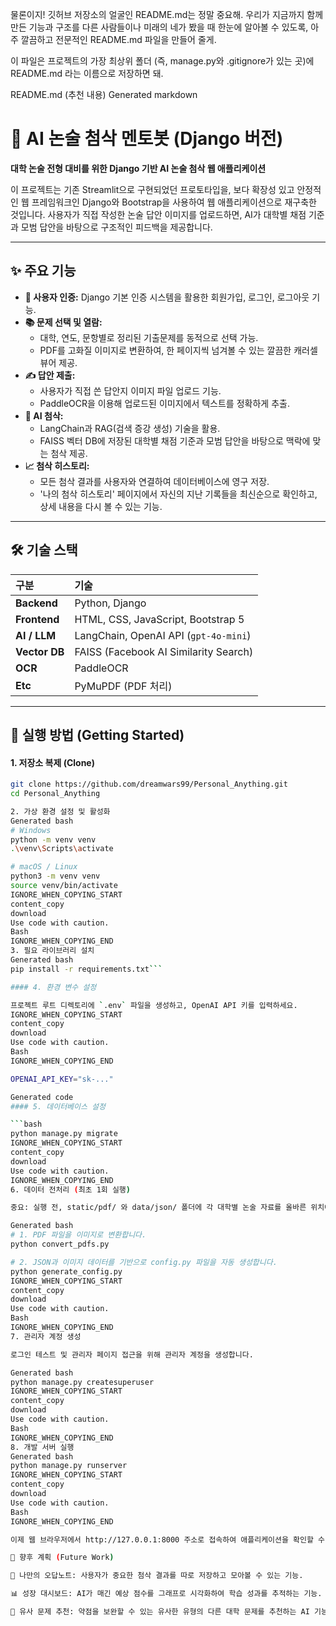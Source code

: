 물론이지! 깃허브 저장소의 얼굴인 README.md는 정말 중요해. 우리가 지금까지 함께 만든 기능과 구조를 다른 사람들이나 미래의 네가 봤을 때 한눈에 알아볼 수 있도록, 아주 깔끔하고 전문적인 README.md 파일을 만들어 줄게.

이 파일은 프로젝트의 가장 최상위 폴더 (즉, manage.py와 .gitignore가 있는 곳)에 README.md 라는 이름으로 저장하면 돼.

README.md (추천 내용)
Generated markdown
# 🤖 AI 논술 첨삭 멘토봇 (Django 버전)

**대학 논술 전형 대비를 위한 Django 기반 AI 논술 첨삭 웹 애플리케이션**

이 프로젝트는 기존 Streamlit으로 구현되었던 프로토타입을, 보다 확장성 있고 안정적인 웹 프레임워크인 Django와 Bootstrap을 사용하여 웹 애플리케이션으로 재구축한 것입니다. 사용자가 직접 작성한 논술 답안 이미지를 업로드하면, AI가 대학별 채점 기준과 모범 답안을 바탕으로 구조적인 피드백을 제공합니다.

---

## ✨ 주요 기능

*   **🔐 사용자 인증:** Django 기본 인증 시스템을 활용한 회원가입, 로그인, 로그아웃 기능.
*   **📚 문제 선택 및 열람:**
    *   대학, 연도, 문항별로 정리된 기출문제를 동적으로 선택 가능.
    *   PDF를 고화질 이미지로 변환하여, 한 페이지씩 넘겨볼 수 있는 깔끔한 캐러셀 뷰어 제공.
*   **✍️ 답안 제출:**
    *   사용자가 직접 쓴 답안지 이미지 파일 업로드 기능.
    *   PaddleOCR을 이용해 업로드된 이미지에서 텍스트를 정확하게 추출.
*   **🤖 AI 첨삭:**
    *   LangChain과 RAG(검색 증강 생성) 기술을 활용.
    *   FAISS 벡터 DB에 저장된 대학별 채점 기준과 모범 답안을 바탕으로 맥락에 맞는 첨삭 제공.
*   **📈 첨삭 히스토리:**
    *   모든 첨삭 결과를 사용자와 연결하여 데이터베이스에 영구 저장.
    *   '나의 첨삭 히스토리' 페이지에서 자신의 지난 기록들을 최신순으로 확인하고, 상세 내용을 다시 볼 수 있는 기능.

---

## 🛠️ 기술 스택

| 구분 | 기술 |
| :--- | :--- |
| **Backend** | Python, Django |
| **Frontend** | HTML, CSS, JavaScript, Bootstrap 5 |
| **AI / LLM** | LangChain, OpenAI API (`gpt-4o-mini`) |
| **Vector DB** | FAISS (Facebook AI Similarity Search) |
| **OCR** | PaddleOCR |
| **Etc** | PyMuPDF (PDF 처리) |

---

## 🚀 실행 방법 (Getting Started)

#### 1. 저장소 복제 (Clone)

```bash
git clone https://github.com/dreamwars99/Personal_Anything.git
cd Personal_Anything

2. 가상 환경 설정 및 활성화
Generated bash
# Windows
python -m venv venv
.\venv\Scripts\activate

# macOS / Linux
python3 -m venv venv
source venv/bin/activate
IGNORE_WHEN_COPYING_START
content_copy
download
Use code with caution.
Bash
IGNORE_WHEN_COPYING_END
3. 필요 라이브러리 설치
Generated bash
pip install -r requirements.txt```

#### 4. 환경 변수 설정

프로젝트 루트 디렉토리에 `.env` 파일을 생성하고, OpenAI API 키를 입력하세요.
IGNORE_WHEN_COPYING_START
content_copy
download
Use code with caution.
Bash
IGNORE_WHEN_COPYING_END

OPENAI_API_KEY="sk-..."

Generated code
#### 5. 데이터베이스 설정

```bash
python manage.py migrate
IGNORE_WHEN_COPYING_START
content_copy
download
Use code with caution.
IGNORE_WHEN_COPYING_END
6. 데이터 전처리 (최초 1회 실행)

중요: 실행 전, static/pdf/ 와 data/json/ 폴더에 각 대학별 논술 자료를 올바른 위치에 넣어주세요.

Generated bash
# 1. PDF 파일을 이미지로 변환합니다.
python convert_pdfs.py

# 2. JSON과 이미지 데이터를 기반으로 config.py 파일을 자동 생성합니다.
python generate_config.py
IGNORE_WHEN_COPYING_START
content_copy
download
Use code with caution.
Bash
IGNORE_WHEN_COPYING_END
7. 관리자 계정 생성

로그인 테스트 및 관리자 페이지 접근을 위해 관리자 계정을 생성합니다.

Generated bash
python manage.py createsuperuser
IGNORE_WHEN_COPYING_START
content_copy
download
Use code with caution.
Bash
IGNORE_WHEN_COPYING_END
8. 개발 서버 실행
Generated bash
python manage.py runserver
IGNORE_WHEN_COPYING_START
content_copy
download
Use code with caution.
Bash
IGNORE_WHEN_COPYING_END

이제 웹 브라우저에서 http://127.0.0.1:8000 주소로 접속하여 애플리케이션을 확인할 수 있습니다.

🌱 향후 계획 (Future Work)

📝 나만의 오답노트: 사용자가 중요한 첨삭 결과를 따로 저장하고 모아볼 수 있는 기능.

📊 성장 대시보드: AI가 매긴 예상 점수를 그래프로 시각화하여 학습 성과를 추적하는 기능.

🔗 유사 문제 추천: 약점을 보완할 수 있는 유사한 유형의 다른 대학 문제를 추천하는 AI 기능.